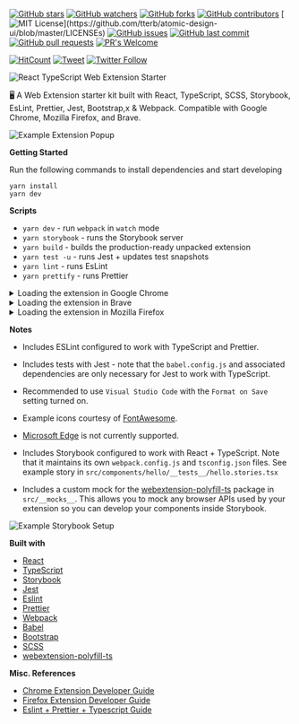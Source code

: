 [![GitHub stars](https://img.shields.io/github/stars/aeksco/react-typescript-web-extension-starter.svg?style=social&label=Stars&style=plastic)]()
[![GitHub watchers](https://img.shields.io/github/watchers/aeksco/react-typescript-web-extension-starter.svg?style=social&label=Watch&style=plastic)]()
[![GitHub forks](https://img.shields.io/github/forks/aeksco/react-typescript-web-extension-starter.svg?style=social&label=Fork&style=plastic)]()
[![GitHub contributors](https://img.shields.io/github/contributors/aeksco/react-typescript-web-extension-starter.svg)](https://github.com/aeksco/react-typescript-web-extension-starter/graphs/contributors)
[![MIT License](https://img.shields.io/apm/l/atomic-design-ui.svg?)](https://github.com/tterb/atomic-design-ui/blob/master/LICENSEs)
[![GitHub issues](https://img.shields.io/github/issues/aeksco/react-typescript-web-extension-starter.svg)](https://github.com/aeksco/react-typescript-web-extension-starter/issues)
[![GitHub last commit](https://img.shields.io/github/last-commit/aeksco/react-typescript-web-extension-starter.svg)](https://github.com/aeksco/react-typescript-web-extension-starter/commits/master)
[![GitHub pull requests](https://img.shields.io/github/issues-pr/aeksco/react-typescript-web-extension-starter.svg?style=flat)]()
[![PR's Welcome](https://img.shields.io/badge/PRs-welcome-brightgreen.svg?style=flat)](http://makeapullrequest.com)

[![HitCount](http://hits.dwyl.com/aeksco/react-typescript-web-extension-starter.svg)](http://hits.dwyl.com/aeksco/react-typescript-web-extension-starter)
[![Tweet](https://img.shields.io/twitter/url/https/github.com/aeksco/react-typescript-web-extension-starter.svg?style=social)](https://twitter.com/intent/tweet?text=https://github.com/aeksco/react-typescript-web-extension-starter)
[![Twitter Follow](https://img.shields.io/twitter/follow/aeksco.svg?style=social)](https://twitter.com/aeksco)

![React TypeScript Web Extension Starter](https://i.imgur.com/DLXldrn.png)

:desktop_computer: A Web Extension starter kit built with React, TypeScript, SCSS, Storybook, EsLint, Prettier, Jest, Bootstrap,x &amp; Webpack. Compatible with Google Chrome, Mozilla Firefox, and Brave.

![Example Extension Popup](https://i.imgur.com/Wp37usG.png "Example Extension Popup")

**Getting Started**

Run the following commands to install dependencies and start developing

```
yarn install
yarn dev
```

**Scripts**

-   `yarn dev` - run `webpack` in `watch` mode
-   `yarn storybook` - runs the Storybook server
-   `yarn build` - builds the production-ready unpacked extension
-   `yarn test -u` - runs Jest + updates test snapshots
-   `yarn lint` - runs EsLint
-   `yarn prettify` - runs Prettier

<details>
  <summary>Loading the extension in Google Chrome</summary>

In [Google Chrome](https://www.google.com/chrome/), open up [chrome://extensions](chrome://extensions) in a new tab. Make sure the `Developer Mode` checkbox in the upper-right corner is turned on. Click `Load unpacked` and select the `dist` directory in this repository - your extension should now be loaded.

![Installed Extension in Google Chrome](https://i.imgur.com/ORuHbDR.png "Installed Extension in Google Chrome")

</details>

<details>
  <summary>Loading the extension in Brave</summary>

In [Brave](https://brave.com/), open up [brave://extensions](brave://extensions) in a new tab. Make sure the `Developer Mode` checkbox in the upper-right corner is turned on. Click `Load unpacked` and select the `dist` directory in this repository - your extension should now be loaded.

![Installed Extension in Brave](https://i.imgur.com/z8lW02m.png "Installed Extension in Brave")

</details>

<details>
  <summary>Loading the extension in Mozilla Firefox</summary>

In [Mozilla Firefox](https://www.mozilla.org/en-US/firefox/new/), open up the [about:debugging](about:debugging) page in a new tab. Click the `Load Temporary Add-on...` button and select the `manfiest.json` from the `dist` directory in this repository - your extension should now be loaded.

![Installed Extension in Mozilla Firefox](https://i.imgur.com/gO2Lrb5.png "Installed Extension in Mozilla Firefox")

</details>

**Notes**

-   Includes ESLint configured to work with TypeScript and Prettier.

-   Includes tests with Jest - note that the `babel.config.js` and associated dependencies are only necessary for Jest to work with TypeScript.

-   Recommended to use `Visual Studio Code` with the `Format on Save` setting turned on.

-   Example icons courtesy of [FontAwesome](https://fontawesome.com).

-   [Microsoft Edge]() is not currently supported.

-   Includes Storybook configured to work with React + TypeScript. Note that it maintains its own `webpack.config.js` and `tsconfig.json` files. See example story in `src/components/hello/__tests__/hello.stories.tsx`

-   Includes a custom mock for the [webextension-polyfill-ts](https://github.com/Lusito/webextension-polyfill-ts) package in `src/__mocks__`. This allows you to mock any browser APIs used by your extension so you can develop your components inside Storybook.

![Example Storybook Setup](https://i.imgur.com/ER0WHtY.png "Example Storybook Setup")

**Built with**

-   [React](https://reactjs.org)
-   [TypeScript](https://www.typescriptlang.org/)
-   [Storybook](https://storybook.js.org/)
-   [Jest](https://jestjs.io)
-   [Eslint](https://eslint.org/)
-   [Prettier](https://prettier.io/)
-   [Webpack](https://webpack.js.org/)
-   [Babel](https://babeljs.io/)
-   [Bootstrap](https://getbootstrap.com)
-   [SCSS](https://sass-lang.com/)
-   [webextension-polyfill-ts](https://github.com/Lusito/webextension-polyfill-ts)

**Misc. References**

-   [Chrome Extension Developer Guide](https://developer.chrome.com/extensions/devguide)
-   [Firefox Extension Developer Guide](https://developer.mozilla.org/en-US/docs/Mozilla/Add-ons/WebExtensions/Your_first_WebExtension)
-   [Eslint + Prettier + Typescript Guide](https://dev.to/robertcoopercode/using-eslint-and-prettier-in-a-typescript-project-53jb)

